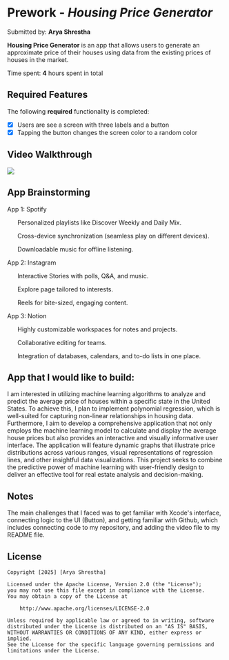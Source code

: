 # Prework - *Housing Price Generator*

Submitted by: **Arya Shrestha**

**Housing Price Generator** is an app that allows users to generate an approximate price of their houses using data from the existing prices of houses in the market.

Time spent: **4** hours spent in total

## Required Features

The following **required** functionality is completed:

- [x] Users are see a screen with three labels and a button
- [x] Tapping the button changes the screen color to a random color
 
## Video Walkthrough

![](https://i.imgur.com/JL1snRo.gif)


## App Brainstorming

App 1: Spotify

<ul>Personalized playlists like Discover Weekly and Daily Mix.</ul>
<ul>Cross-device synchronization (seamless play on different devices).</ul>
<ul>Downloadable music for offline listening.</ul>

App 2: Instagram

<ul>Interactive Stories with polls, Q&A, and music.</ul>
<ul>Explore page tailored to interests.</ul>
<ul>Reels for bite-sized, engaging content.</ul>

App 3: Notion

<ul>Highly customizable workspaces for notes and projects.</ul>
<ul>Collaborative editing for teams.</ul>
<ul>Integration of databases, calendars, and to-do lists in one place.</ul>


## App that I would like to build: 

I am interested in utilizing machine learning algorithms to analyze and predict the average price of houses within a specific state in the United States. To achieve this, I plan to implement polynomial regression, which is well-suited for capturing non-linear relationships in housing data. Furthermore, I aim to develop a comprehensive application that not only employs the machine learning model to calculate and display the average house prices but also provides an interactive and visually informative user interface. The application will feature dynamic graphs that illustrate price distributions across various ranges, visual representations of regression lines, and other insightful data visualizations. This project seeks to combine the predictive power of machine learning with user-friendly design to deliver an effective tool for real estate analysis and decision-making.
## Notes

The main challenges that I faced was to get familiar with Xcode's interface, connecting logic to the UI (Button), and getting familiar with Github, which includes connecting code to my repository, and adding the video file to my README file.
## License

    Copyright [2025] [Arya Shrestha]

    Licensed under the Apache License, Version 2.0 (the "License");
    you may not use this file except in compliance with the License.
    You may obtain a copy of the License at

        http://www.apache.org/licenses/LICENSE-2.0

    Unless required by applicable law or agreed to in writing, software
    distributed under the License is distributed on an "AS IS" BASIS,
    WITHOUT WARRANTIES OR CONDITIONS OF ANY KIND, either express or implied.
    See the License for the specific language governing permissions and
    limitations under the License.

